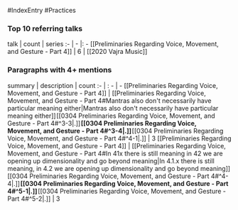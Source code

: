 #IndexEntry #Practices

### Top 10 referring talks
talk | count | series
:- | - |: -
[[Preliminaries Regarding Voice, Movement, and Gesture - Part 4]] | 6 | [[2020 Vajra Music]]

### Paragraphs with 4+ mentions
summary | description | count
:- | : - | -
[[Preliminaries Regarding Voice, Movement, and Gesture - Part 4]] | [[Preliminaries Regarding Voice, Movement, and Gesture - Part 4#Mantras also don't necessarily have particular meaning either\|Mantras also don't necessarily have particular meaning either]] [[0304 Preliminaries Regarding Voice, Movement, and Gesture - Part 4#^3-3\|.]] **[[0304 Preliminaries Regarding Voice, Movement, and Gesture - Part 4#^3-4\|.]]** [[0304 Preliminaries Regarding Voice, Movement, and Gesture - Part 4#^4-1\|.]] | 3
[[Preliminaries Regarding Voice, Movement, and Gesture - Part 4]] | [[Preliminaries Regarding Voice, Movement, and Gesture - Part 4#In 41x there is still meaning in 42 we are opening up dimensionality and go beyond meaning\|In 4.1.x there is still meaning, in 4.2 we are opening up dimensionality and go beyond meaning]] [[0304 Preliminaries Regarding Voice, Movement, and Gesture - Part 4#^4-4\|.]] **[[0304 Preliminaries Regarding Voice, Movement, and Gesture - Part 4#^5-1\|.]]** [[0304 Preliminaries Regarding Voice, Movement, and Gesture - Part 4#^5-2\|.]] | 3

